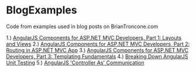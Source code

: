 BlogExamples
============

Code from examples used in blog posts on BrianTroncone.com

1.) <a href="http://briantroncone.com/?p=105">AngularJS Components for ASP.NET MVC Developers, Part 1: Layouts and Views</a>
2.) <a href="http://briantroncone.com/?p=144">AngularJS Components for ASP.NET MVC Developers, Part 2: Routing in ASP.NET MVC App</a>
3.) <a href="http://briantroncone.com/?p=165">AngularJS Components for ASP.NET MVC Developers, Part 3: Templating Fundamentals</a>
4.) <a href="http://briantroncone.com/?p=214">Breaking Down AngularJS Unit Testing</a>
5.) <a href="http://briantroncone.com/?p=233">AngularJS 'Controller As' Communication</a>
